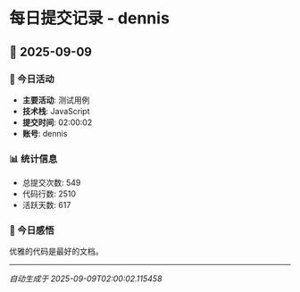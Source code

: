 # 每日提交记录 - dennis

## 📅 2025-09-09

### 🎯 今日活动
- **主要活动**: 测试用例
- **技术栈**: JavaScript
- **提交时间**: 02:00:02
- **账号**: dennis

### 📊 统计信息
- 总提交次数: 549
- 代码行数: 2510
- 活跃天数: 617

### 💭 今日感悟
优雅的代码是最好的文档。

---
*自动生成于 2025-09-09T02:00:02.115458*
